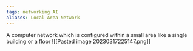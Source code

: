 ```yaml
---
tags: networking AI 
aliases: Local Area Network
---
```

A computer network which is configured within a small area like a single building or a floor
![[Pasted image 20230317225147.png]]

